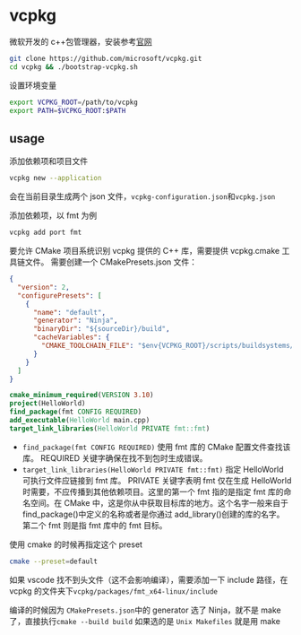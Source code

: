 # vcpkg

微软开发的 c++包管理器，安装参考[官网](https://learn.microsoft.com/zh-cn/vcpkg/get_started/get-started?pivots=shell-bash)

```bash
git clone https://github.com/microsoft/vcpkg.git
cd vcpkg && ./bootstrap-vcpkg.sh
```

设置环境变量

```bash
export VCPKG_ROOT=/path/to/vcpkg
export PATH=$VCPKG_ROOT:$PATH
```

## usage

添加依赖项和项目文件

```bash
vcpkg new --application
```

会在当前目录生成两个 json 文件，`vcpkg-configuration.json`和`vcpkg.json`

添加依赖项，以 fmt 为例

```bash
vcpkg add port fmt
```

要允许 CMake 项目系统识别 vcpkg 提供的 C++ 库，需要提供 vcpkg.cmake 工具链文件。 需要创建一个 CMakePresets.json 文件：

```json
{
  "version": 2,
  "configurePresets": [
    {
      "name": "default",
      "generator": "Ninja",
      "binaryDir": "${sourceDir}/build",
      "cacheVariables": {
        "CMAKE_TOOLCHAIN_FILE": "$env{VCPKG_ROOT}/scripts/buildsystems/vcpkg.cmake"
      }
    }
  ]
}
```

```cmake
cmake_minimum_required(VERSION 3.10)
project(HelloWorld)
find_package(fmt CONFIG REQUIRED)
add_executable(HelloWorld main.cpp)
target_link_libraries(HelloWorld PRIVATE fmt::fmt)
```

- `find_package(fmt CONFIG REQUIRED)` 使用 fmt 库的 CMake 配置文件查找该库。 REQUIRED 关键字确保在找不到包时生成错误。
- `target_link_libraries(HelloWorld PRIVATE fmt::fmt)` 指定 HelloWorld 可执行文件应链接到 fmt 库。 PRIVATE 关键字表明 fmt 仅在生成 HelloWorld 时需要，不应传播到其他依赖项目。这里的第一个 fmt 指的是指定 fmt 库的命名空间。在 CMake 中，这是你从中获取目标库的地方。这个名字一般来自于 find_package()中定义的名称或者是你通过 add_library()创建的库的名字。第二个 fmt 则是指 fmt 库中的 fmt 目标。

使用 cmake 的时候再指定这个 preset

```bash
cmake --preset=default
```

如果 vscode 找不到头文件（这不会影响编译），需要添加一下 include 路径，在 vcpkg 的文件夹下`vcpkg/packages/fmt_x64-linux/include`

编译的时候因为 `CMakePresets.json`中的 generator 选了 Ninja，就不是 make 了，直接执行`cmake --build build`
如果选的是 `Unix Makefiles` 就是用 make
